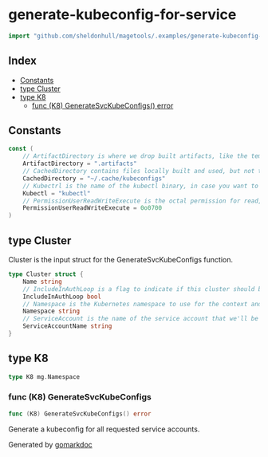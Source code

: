 <!-- Code generated by gomarkdoc. DO NOT EDIT -->

# generate\-kubeconfig\-for\-service

```go
import "github.com/sheldonhull/magetools/.examples/generate-kubeconfig-for-service"
```

## Index

- [Constants](<#constants>)
- [type Cluster](<#type-cluster>)
- [type K8](<#type-k8>)
  - [func (K8) GenerateSvcKubeConfigs() error](<#func-k8-generatesvckubeconfigs>)


## Constants

```go
const (
    // ArtifactDirectory is where we drop built artifacts, like the temporary kubeconfig contents. This is an ephemeral workspace.
    ArtifactDirectory = ".artifacts"
    // CachedDirectory contains files locally built and used, but not to commit to source control, and not a typical file in the artifact directory that can be regularly purged during rebuilds.
    CachedDirectory = "~/.cache/kubeconfigs"
    // Kubectrl is the name of the kubectl binary, in case you want to provide a fully qualified path for some reason.
    Kubectl = "kubectl"
    // PermissionUserReadWriteExecute is the octal permission for read, write, & execute only for owner.
    PermissionUserReadWriteExecute = 0o0700
)
```

## type Cluster

Cluster is the input struct for the GenerateSvcKubeConfigs function.

```go
type Cluster struct {
    Name string
    // IncludeInAuthLoop is a flag to indicate if this cluster should be included in kubeconfig generation or bypassed.
    IncludeInAuthLoop bool
    // Namespace is the Kubernetes namespace to use for the context and to get the service account from.
    Namespace string
    // ServiceAccount is the name of the service account that we'll be generating credentials for, like `svc-deploy-account`.
    ServiceAccountName string
}
```

## type K8

```go
type K8 mg.Namespace
```

### func \(K8\) GenerateSvcKubeConfigs

```go
func (K8) GenerateSvcKubeConfigs() error
```

Generate a kubeconfig for all requested service accounts.



Generated by [gomarkdoc](<https://github.com/princjef/gomarkdoc>)
